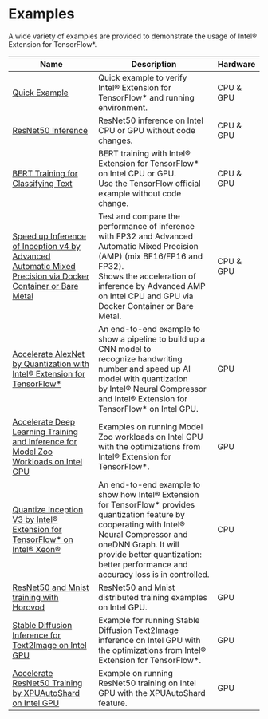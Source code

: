 # Examples

A wide variety of examples are provided to demonstrate the usage of Intel® Extension for TensorFlow*. 

|Name|Description|Hardware|
|-|-|-|
|[Quick Example](quick_example.md)|Quick example to verify Intel® Extension for TensorFlow* and running environment.|CPU & GPU|
|[ResNet50 Inference](./infer_resnet50)|ResNet50 inference on Intel CPU or GPU without code changes.|CPU & GPU|
|[BERT Training for Classifying Text](./train_bert)|BERT training with Intel® Extension for TensorFlow* on Intel CPU or GPU.<br>Use the TensorFlow official example without code change.|CPU & GPU|
|[Speed up Inference of Inception v4 by Advanced Automatic Mixed Precision via Docker Container or Bare Metal](./infer_inception_v4_amp)|Test and compare the performance of inference with FP32 and Advanced Automatic Mixed Precision (AMP) (mix BF16/FP16 and FP32).<br>Shows the acceleration of inference by Advanced AMP on Intel CPU and GPU via Docker Container or Bare Metal.|CPU & GPU|
|[Accelerate AlexNet by Quantization with Intel® Extension for TensorFlow*](./accelerate_alexnet_by_quantization)| An end-to-end example to show a pipeline to build up a CNN model to <br>recognize handwriting number and speed up AI model with quantization <br>by Intel® Neural Compressor and Intel® Extension for TensorFlow* on Intel GPU.|GPU|
|[Accelerate Deep Learning Training and Inference for Model Zoo Workloads on Intel GPU](./model_zoo_example)|Examples on running Model Zoo workloads on Intel GPU with the optimizations from Intel® Extension for TensorFlow*.|GPU|
|[Quantize Inception V3 by Intel® Extension for TensorFlow* on Intel® Xeon®](./quantize_inception_v3)|An end-to-end example to show how Intel® Extension for TensorFlow* provides quantization feature by cooperating with Intel® Neural Compressor and oneDNN Graph. It will provide better quantization: better performance and accuracy loss is in controlled.|CPU|
|[ResNet50 and Mnist training with Horovod](./train_horovod)|ResNet50 and Mnist distributed training examples on Intel GPU.|GPU|
|[Stable Diffusion Inference for Text2Image on Intel GPU](./stable_diffussion_inference)|Example for running Stable Diffusion Text2Image inference on Intel GPU with the optimizations from Intel® Extension for TensorFlow*.|GPU|
|[Accelerate ResNet50 Training by XPUAutoShard on Intel GPU](./train_resnet50_with_autoshard)|Example on running ResNet50 training on Intel GPU with the XPUAutoShard feature.|GPU|
